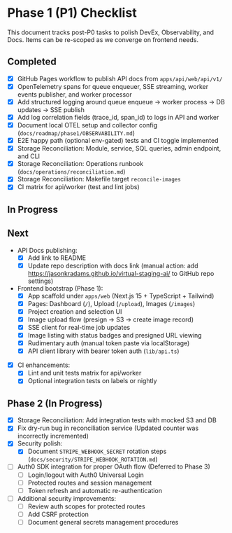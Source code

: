 # Phase 1 (P1) Checklist

This document tracks post-P0 tasks to polish DevEx, Observability, and Docs. Items can be re-scoped as we converge on frontend needs.

## Completed

- [x] GitHub Pages workflow to publish API docs from `apps/api/web/api/v1/`
- [x] OpenTelemetry spans for queue enqueuer, SSE streaming, worker events publisher, and worker processor
- [x] Add structured logging around queue enqueue → worker process → DB updates → SSE publish
- [x] Add log correlation fields (trace_id, span_id) to logs in API and worker
- [x] Document local OTEL setup and collector config (`docs/roadmap/phase1/OBSERVABILITY.md`)
- [x] E2E happy path (optional env-gated) tests and CI toggle implemented
- [x] Storage Reconciliation: Module, service, SQL queries, admin endpoint, and CLI
- [x] Storage Reconciliation: Operations runbook (`docs/operations/reconciliation.md`)
- [x] Storage Reconciliation: Makefile target `reconcile-images`
- [x] CI matrix for api/worker (test and lint jobs)
## In Progress

## Next

- API Docs publishing:
  - [x] Add link to README
  - [x] Update repo description with docs link (manual action: add https://jasonkradams.github.io/virtual-staging-ai/ to GitHub repo settings)
- Frontend bootstrap (Phase 1):
  - [x] App scaffold under `apps/web` (Next.js 15 + TypeScript + Tailwind)
  - [x] Pages: Dashboard (`/`), Upload (`/upload`), Images (`/images`)
  - [x] Project creation and selection UI
  - [x] Image upload flow (presign → S3 → create image record)
  - [x] SSE client for real-time job updates
  - [x] Image listing with status badges and presigned URL viewing
  - [x] Rudimentary auth (manual token paste via localStorage)
  - [x] API client library with bearer token auth (`lib/api.ts`)
- [x] CI enhancements:
  - [x] Lint and unit tests matrix for api/worker
  - [x] Optional integration tests on labels or nightly

## Phase 2 (In Progress)

- [x] Storage Reconciliation: Add integration tests with mocked S3 and DB
- [x] Fix dry-run bug in reconciliation service (Updated counter was incorrectly incremented)
- [x] Security polish:
  - [x] Document `STRIPE_WEBHOOK_SECRET` rotation steps (`docs/security/STRIPE_WEBHOOK_ROTATION.md`)
- [ ] Auth0 SDK integration for proper OAuth flow (Deferred to Phase 3)
  - [ ] Login/logout with Auth0 Universal Login
  - [ ] Protected routes and session management
  - [ ] Token refresh and automatic re-authentication
- [ ] Additional security improvements:
  - [ ] Review auth scopes for protected routes
  - [ ] Add CSRF protection
  - [ ] Document general secrets management procedures

